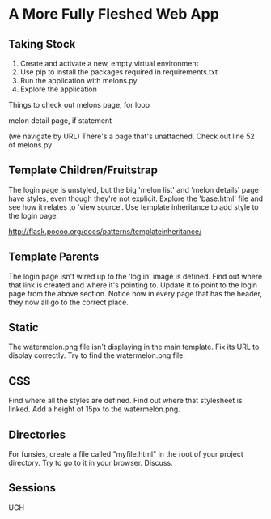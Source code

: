 A More Fully Fleshed Web App
============================


Taking Stock
------------
1. Create and activate a new, empty virtual environment
2. Use pip to install the packages required in requirements.txt
3. Run the application with melons.py
4. Explore the application

Things to check out
melons page, for loop

melon detail page, if statement

(we navigate by URL)
There's a page that's unattached. Check out line 52 of melons.py

Template Children/Fruitstrap
-----------------

The login page is unstyled, but the big 'melon list' and 'melon details' page have styles, even though they're not explicit. Explore the 'base.html' file and see how it relates to 'view source'. Use template inheritance to add style to the login page. 

http://flask.pocoo.org/docs/patterns/templateinheritance/

Template Parents
----------------
The login page isn't wired up to the 'log in' image is defined. Find out where that link is created and where it's pointing to. Update it to point to the login page from the above section. Notice how in every page that has the header, they now all go to the correct place.

Static
------
The watermelon.png file isn't displaying in the main template. Fix its URL to display correctly. Try to find the watermelon.png file.

CSS
---
Find where all the styles are defined. Find out where that stylesheet is linked. Add a height of 15px to the watermelon.png.

Directories
-----------
For funsies, create a file called "myfile.html" in the root of your project directory. Try to go to it in your browser. Discuss.

Sessions
--------
UGH
